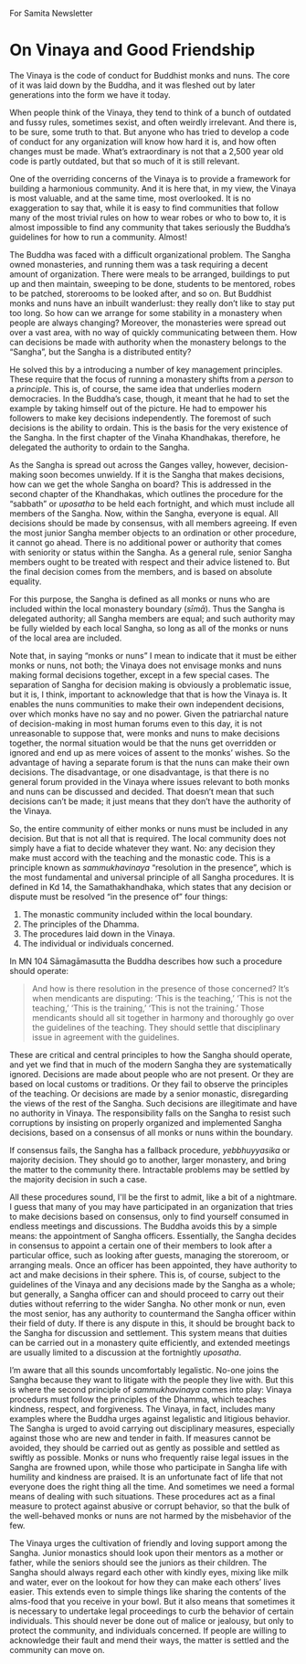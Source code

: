 For Samita Newsletter

# On Vinaya and Good Friendship

The Vinaya is the code of conduct for Buddhist monks and nuns. The core of it was laid down by the Buddha, and it was fleshed out by later generations into the form we have it today.

When people think of the Vinaya, they tend to think of a bunch of outdated and fussy rules, sometimes sexist, and often weirdly irrelevant. And there is, to be sure, some truth to that. But anyone who has tried to develop a code of conduct for any organization will know how hard it is, and how often changes must be made. What’s extraordinary is not that a 2,500 year old code is partly outdated, but that so much of it is still relevant.

One of the overriding concerns of the Vinaya is to provide a framework for building a harmonious community. And it is here that, in my view, the Vinaya is most valuable, and at the same time, most overlooked. It is no exaggeration to say that, while it is easy to find communities that follow many of the most trivial rules on how to wear robes or who to bow to, it is almost impossible to find any community that takes seriously the Buddha’s guidelines for how to run a community. Almost!

The Buddha was faced with a difficult organizational problem. The Sangha owned monasteries, and running them was a task requiring a decent amount of organization. There were meals to be arranged, buildings to put up and then maintain, sweeping to be done, students to be mentored, robes to be patched, storerooms to be looked after, and so on. But Buddhist monks and nuns have an inbuilt wanderlust: they really don’t like to stay put too long. So how can we arrange for some stability in a monastery when people are always changing? Moreover, the monasteries were spread out over a vast area, with no way of quickly communicating between them. How can decisions be made with authority when the monastery belongs to the “Sangha”, but the Sangha is a distributed entity?

He solved this by a introducing a number of key management principles. These require that the focus of running a monastery shifts from a *person* to a *principle*. This is, of course, the same idea that underlies modern democracies. In the Buddha’s case, though, it meant that he had to set the example by taking himself out of the picture. He had to empower his followers to make key decisions independently. The foremost of such decisions is the ability to ordain. This is the basis for the very existence of the Sangha. In the first chapter of the Vinaha Khandhakas, therefore, he delegated the authority to ordain to the Sangha.

As the Sangha is spread out across the Ganges valley, however, decision-making soon becomes unwieldy. If it is the Sangha that makes decisions, how can we get the whole Sangha on board? This is addressed in the second chapter of the Khandhakas, which outlines the procedure for the “sabbath” or *uposatha* to be held each fortnight, and which must include all members of the Sangha. Now, within the Sangha, everyone is equal. All decisions should be made by consensus, with all members agreeing. If even the most junior Sangha member objects to an ordination or other procedure, it cannot go ahead. There is no additional power or authority that comes with seniority or status within the Sangha. As a general rule, senior Sangha members ought to be treated with respect and their advice listened to. But the final decision comes from the members, and is based on absolute equality.

For this purpose, the Sangha is defined as all monks or nuns who are included within the local monastery boundary (*sīmā*). Thus the Sangha is delegated authority; all Sangha members are equal; and such authority may be fully wielded by each local Sangha, so long as all of the monks or nuns of the local area are included.

Note that, in saying “monks or nuns” I mean to indicate that it must be either monks or nuns, not both; the Vinaya does not envisage monks and nuns making formal decisions together, except in a few special cases. The separation of Sangha for decision making is obviously a problematic issue, but it is, I think, important to acknowledge that that is how the Vinaya is. It enables the nuns communities to make their own independent decisions, over which monks have no say and no power. Given the patriarchal nature of decision-making in most human forums even to this day, it is not unreasonable to suppose that, were monks and nuns to make decisions together, the normal situation would be that the nuns get overridden or ignored and end up as mere voices of assent to the monks’ wishes. So the advantage of having a separate forum is that the nuns can make their own decisions. The disadvantage, or one disadvantage, is that there is no general forum provided in the Vinaya where issues relevant to both monks and nuns can be discussed and decided. That doesn’t mean that such decisions can’t be made; it just means that they don’t have the authority of the Vinaya.

So, the entire community of either monks or nuns must be included in any decision. But that is not all that is required. The local community does not simply have a fiat to decide whatever they want. No: any decision they make must accord with the teaching and the monastic code. This is a principle known as *sammukhavinaya* “resolution in the presence”, which is the most fundamental and universal principle of all Sangha procedures. It is defined in Kd 14, the Samathakhandhaka, which states that any decision or dispute must be resolved “in the presence of” four things:

1. The monastic community included within the local boundary.
2. The principles of the Dhamma.
3. The procedures laid down in the Vinaya.
4. The individual or individuals concerned.

In MN 104 Sāmagāmasutta the Buddha describes how such a procedure should operate:

> And how is there resolution in the presence of those concerned? It’s when mendicants are disputing: ‘This is the teaching,’ ‘This is not the teaching,’ ‘This is the training,’ ‘This is not the training.’ Those mendicants should all sit together in harmony and thoroughly go over the guidelines of the teaching. They should settle that disciplinary issue in agreement with the guidelines.

These are critical and central principles to how the Sangha should operate, and yet we find that in much of the modern Sangha they are systematically ignored. Decisions are made about people who are not present. Or they are based on local customs or traditions. Or they fail to observe the principles of the teaching. Or decisions are made by a senior monastic, disregarding the views of the rest of the Sangha. Such decisions are illegitimate and have no authority in Vinaya. The responsibility falls on the Sangha to resist such corruptions by insisting on properly organized and implemented Sangha decisions, based on a consensus of all monks or nuns within the boundary.

If consensus fails, the Sangha has a fallback procedure, *yebbhuyyasika* or majority decision. They should go to another, larger monastery, and bring the matter to the community there. Intractable problems may be settled by the majority decision in such a case.

All these procedures sound, I'll be the first to admit, like a bit of a nightmare. I guess that many of you may have participated in an organization that tries to make decisions based on consensus, only to find yourself consumed in endless meetings and discussions. The Buddha avoids this by a simple means: the appointment of Sangha officers. Essentially, the Sangha decides in consensus to appoint a certain one of their members to look after a particular office, such as looking after guests, managing the storeroom, or arranging meals. Once an officer has been appointed, they have authority to act and make decisions in their sphere. This is, of course, subject to the guidelines of the Vinaya and any decisions made by the Sangha as a whole; but generally, a Sangha officer can and should proceed to carry out their duties without referring to the wider Sangha. No other monk or nun, even the most senior, has any authority to countermand the Sangha officer within their field of duty. If there is any dispute in this, it should be brought back to the Sangha for discussion and settlement. This system means that duities can be carried out in a monastery quite efficiently, and extended meetings are usually limited to a discussion at the fortnightly *uposatha*.

I’m aware that all this sounds uncomfortably legalistic. No-one joins the Sangha because they want to litigate with the people they live with. But this is where the second principle of *sammukhavinaya* comes into play: Vinaya procedurs must follow the principles of the Dhamma, which teaches kindness, respect, and forgiveness. The Vinaya, in fact, includes many examples where the Buddha urges against legalistic and litigious behavior. The Sangha is urged to avoid carrying out disciplinary measures, especially against those who are new and tender in faith. If measures cannot be avoided, they should be carried out as gently as possible and settled as swiftly as possible. Monks or nuns who frequently raise legal issues in the Sangha are frowned upon, while those who participate in Sangha life with humility and kindness are praised. It is an unfortunate fact of life that not everyone does the right thing all the time. And sometimes we need a formal means of dealing with such situations. These procedures act as a final measure to protect against abusive or corrupt behavior, so that the bulk of the well-behaved monks or nuns are not harmed by the misbehavior of the few.

The Vinaya urges the cultivation of friendly and loving support among the Sangha. Junior monastics should look upon their mentors as a mother or father, while the seniors should see the juniors as their children. The Sangha should always regard each other with kindly eyes, mixing like milk and water, ever on the lookout for how they can make each others’ lives easier. This extends even to simple things like sharing the contents of the alms-food that you receive in your bowl. But it also means that sometimes it is necessary to undertake legal proceedings to curb the behavior of certain individuals. This should never be done out of malice or jealousy, but only to protect the community, and individuals concerned. If people are willing to acknowledge their fault and mend their ways, the matter is settled and the community can move on.
